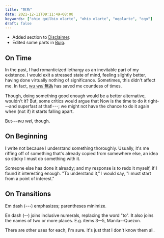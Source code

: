 ```yaml
---
title: "無為"
date: 2021-12-11T09:11:49+08:00
keywords: ["ohio quilbio olarte", "ohio olarte", "oqolarte", "oqo"]
draft: false
---
```

- Added section to [Disclaimer](/disclaimer).
- Edited some parts in [Bujo](/bujo).

## On Time

In the past, I had romanticized lethargy as an inevitable part of my existence.
I would exit a stressed state of mind,
feeling slightly better, having done virtually nothing of significance.
Sometimes, this didn't affect me.
In fact, [*wu wei* 無為](https://en.wikipedia.org/wiki/Wu_wei) has saved me countless of times.

Though, doing something good enough would be a better alternative, wouldn't it?
But, some critics would argue that Now is the time to do it right---and
superfast at that!---;
we might not have the chance to do it again
when (not if) it starts falling apart.

But---*wu wei*, though.

## On Beginning

I write not because I understand something thoroughly.
Usually, it's me riffing off of something that's already copied from somewhere
else,
an idea so sticky I must do something with it.

Someone else has done it already;
and my response is to redo it myself,
if I found it interesting enough.
"To understand it," I would say,
"I must start from a point of interest."

## On Transitions

Em dash (---) emphasizes; parentheses minimize.

En dash (--) joins inclusive numerals, replacing the word "to".
It also joins the names of two or more places. E.g. items 3--5, Manila--Quezon.

There are other uses for each, I'm sure.
It's just that I don't know them all.
